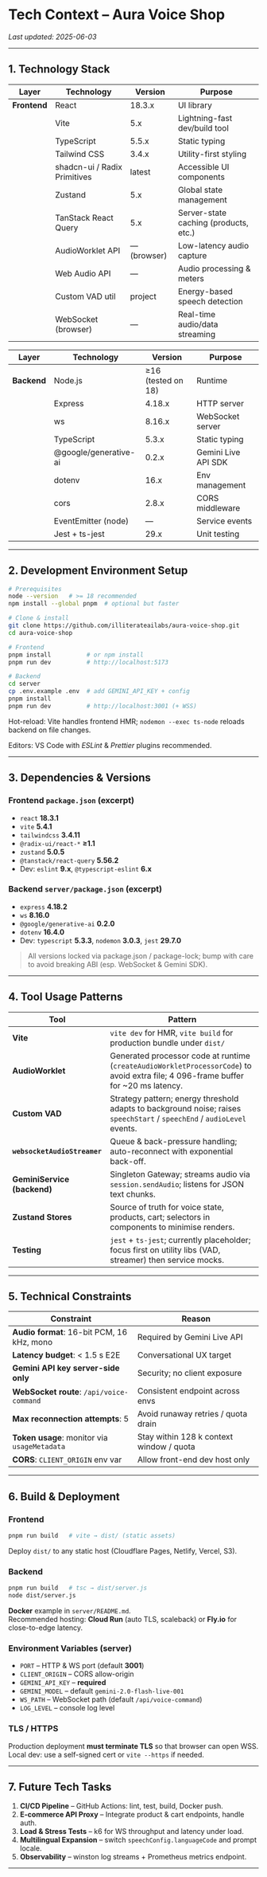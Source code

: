 # Tech Context – Aura Voice Shop

_Last updated: 2025-06-03_

---

## 1. Technology Stack

| Layer | Technology | Version | Purpose |
|-------|------------|---------|---------|
| **Frontend** | React | 18.3.x | UI library |
| | Vite | 5.x | Lightning-fast dev/build tool |
| | TypeScript | 5.5.x | Static typing |
| | Tailwind CSS | 3.4.x | Utility-first styling |
| | shadcn-ui / Radix Primitives | latest | Accessible UI components |
| | Zustand | 5.x | Global state management |
| | TanStack React Query | 5.x | Server-state caching (products, etc.) |
| | AudioWorklet API | — (browser) | Low-latency audio capture |
| | Web Audio API | — | Audio processing & meters |
| | Custom VAD util | project | Energy-based speech detection |
| | WebSocket (browser) | — | Real-time audio/data streaming |

| Layer | Technology | Version | Purpose |
|-------|------------|---------|---------|
| **Backend** | Node.js | ≥16 (tested on 18) | Runtime |
| | Express | 4.18.x | HTTP server |
| | ws | 8.16.x | WebSocket server |
| | TypeScript | 5.3.x | Static typing |
| | @google/generative-ai | 0.2.x | Gemini Live API SDK |
| | dotenv | 16.x | Env management |
| | cors | 2.8.x | CORS middleware |
| | EventEmitter (node) | — | Service events |
| | Jest + ts-jest | 29.x | Unit testing |

---

## 2. Development Environment Setup

```bash
# Prerequisites
node --version   # >= 18 recommended
npm install --global pnpm  # optional but faster

# Clone & install
git clone https://github.com/illiterateailabs/aura-voice-shop.git
cd aura-voice-shop

# Frontend
pnpm install          # or npm install
pnpm run dev          # http://localhost:5173

# Backend
cd server
cp .env.example .env  # add GEMINI_API_KEY + config
pnpm install
pnpm run dev          # http://localhost:3001 (+ WSS)
```

Hot-reload: Vite handles frontend HMR; `nodemon --exec ts-node` reloads backend on file changes.

Editors: VS Code with _ESLint_ & _Prettier_ plugins recommended.

---

## 3. Dependencies & Versions

### Frontend `package.json` (excerpt)
- `react` **18.3.1**
- `vite` **5.4.1**
- `tailwindcss` **3.4.11**
- `@radix-ui/react-*` **≥1.1**
- `zustand` **5.0.5**
- `@tanstack/react-query` **5.56.2**
- Dev: `eslint` **9.x**, `@typescript-eslint` **6.x**

### Backend `server/package.json` (excerpt)
- `express` **4.18.2**
- `ws` **8.16.0**
- `@google/generative-ai` **0.2.0**
- `dotenv` **16.4.0**
- Dev: `typescript` **5.3.3**, `nodemon` **3.0.3**, `jest` **29.7.0**

> All versions locked via package.json / package-lock; bump with care to avoid breaking ABI (esp. WebSocket & Gemini SDK).

---

## 4. Tool Usage Patterns

| Tool | Pattern |
|------|---------|
| **Vite** | `vite dev` for HMR, `vite build` for production bundle under `dist/` |
| **AudioWorklet** | Generated processor code at runtime (`createAudioWorkletProcessorCode`) to avoid extra file; 4 096-frame buffer for ~20 ms latency. |
| **Custom VAD** | Strategy pattern; energy threshold adapts to background noise; raises `speechStart` / `speechEnd` / `audioLevel` events. |
| **`websocketAudioStreamer`** | Queue & back-pressure handling; auto-reconnect with exponential back-off. |
| **GeminiService (backend)** | Singleton Gateway; streams audio via `session.sendAudio`; listens for JSON text chunks. |
| **Zustand Stores** | Source of truth for voice state, products, cart; selectors in components to minimise renders. |
| **Testing** | `jest` + `ts-jest`; currently placeholder; focus first on utility libs (VAD, streamer) then service mocks. |

---

## 5. Technical Constraints

| Constraint | Reason |
|------------|--------|
| **Audio format**: 16-bit PCM, 16 kHz, mono | Required by Gemini Live API |
| **Latency budget**: < 1.5 s E2E | Conversational UX target |
| **Gemini API key server-side only** | Security; no client exposure |
| **WebSocket route**: `/api/voice-command` | Consistent endpoint across envs |
| **Max reconnection attempts**: 5 | Avoid runaway retries / quota drain |
| **Token usage**: monitor via `usageMetadata` | Stay within 128 k context window / quota |
| **CORS**: `CLIENT_ORIGIN` env var | Allow front-end dev host only |

---

## 6. Build & Deployment

### Frontend
```bash
pnpm run build   # vite → dist/ (static assets)
```
Deploy `dist/` to any static host (Cloudflare Pages, Netlify, Vercel, S3).

### Backend
```bash
pnpm run build   # tsc → dist/server.js
node dist/server.js
```
**Docker** example in `server/README.md`.  
Recommended hosting: **Cloud Run** (auto TLS, scaleback) or **Fly.io** for close-to-edge latency.

### Environment Variables (server)
- `PORT` – HTTP & WS port (default **3001**)  
- `CLIENT_ORIGIN` – CORS allow-origin  
- `GEMINI_API_KEY` – **required**  
- `GEMINI_MODEL` – default `gemini-2.0-flash-live-001`  
- `WS_PATH` – WebSocket path (default `/api/voice-command`)  
- `LOG_LEVEL` – console log level  

### TLS / HTTPS
Production deployment **must terminate TLS** so that browser can open WSS.  
Local dev: use a self-signed cert or `vite --https` if needed.

---

## 7. Future Tech Tasks

1. **CI/CD Pipeline** – GitHub Actions: lint, test, build, Docker push.  
2. **E-commerce API Proxy** – Integrate product & cart endpoints, handle auth.  
3. **Load & Stress Tests** – k6 for WS throughput and latency under load.  
4. **Multilingual Expansion** – switch `speechConfig.languageCode` and prompt locale.  
5. **Observability** – winston log streams + Prometheus metrics endpoint.  

---
